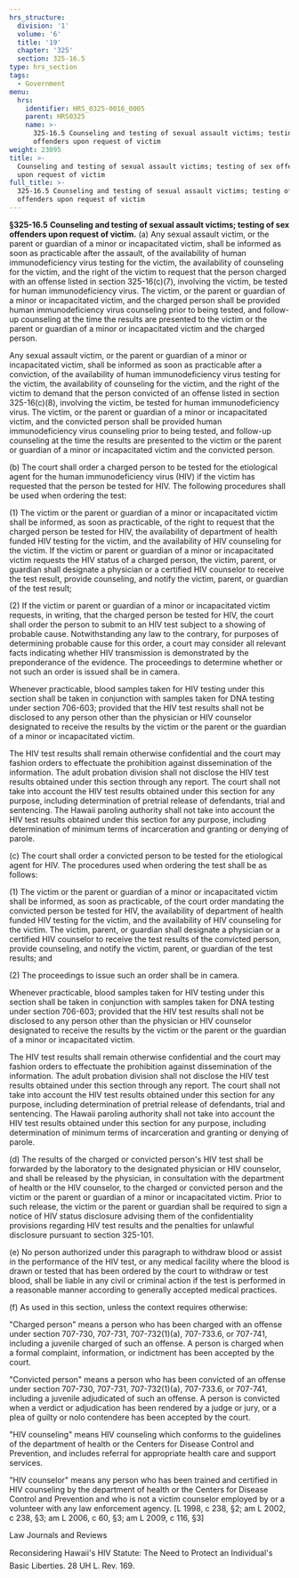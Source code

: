 ```yaml
---
hrs_structure:
  division: '1'
  volume: '6'
  title: '19'
  chapter: '325'
  section: 325-16.5
type: hrs_section
tags:
  - Government
menu:
  hrs:
    identifier: HRS_0325-0016_0005
    parent: HRS0325
    name: >-
      325-16.5 Counseling and testing of sexual assault victims; testing of sex
      offenders upon request of victim
weight: 23095
title: >-
  Counseling and testing of sexual assault victims; testing of sex offenders
  upon request of victim
full_title: >-
  325-16.5 Counseling and testing of sexual assault victims; testing of sex
  offenders upon request of victim
---
```

**§325-16.5** **Counseling and testing of sexual assault victims; testing of sex offenders upon request of victim.** (a) Any sexual assault victim, or the parent or guardian of a minor or incapacitated victim, shall be informed as soon as practicable after the assault, of the availability of human immunodeficiency virus testing for the victim, the availability of counseling for the victim, and the right of the victim to request that the person charged with an offense listed in section 325-16(c)(7), involving the victim, be tested for human immunodeficiency virus. The victim, or the parent or guardian of a minor or incapacitated victim, and the charged person shall be provided human immunodeficiency virus counseling prior to being tested, and follow-up counseling at the time the results are presented to the victim or the parent or guardian of a minor or incapacitated victim and the charged person.

Any sexual assault victim, or the parent or guardian of a minor or incapacitated victim, shall be informed as soon as practicable after a conviction, of the availability of human immunodeficiency virus testing for the victim, the availability of counseling for the victim, and the right of the victim to demand that the person convicted of an offense listed in section 325-16(c)(8), involving the victim, be tested for human immunodeficiency virus. The victim, or the parent or guardian of a minor or incapacitated victim, and the convicted person shall be provided human immunodeficiency virus counseling prior to being tested, and follow-up counseling at the time the results are presented to the victim or the parent or guardian of a minor or incapacitated victim and the convicted person.

(b) The court shall order a charged person to be tested for the etiological agent for the human immunodeficiency virus (HIV) if the victim has requested that the person be tested for HIV. The following procedures shall be used when ordering the test:

(1) The victim or the parent or guardian of a minor or incapacitated victim shall be informed, as soon as practicable, of the right to request that the charged person be tested for HIV, the availability of department of health funded HIV testing for the victim, and the availability of HIV counseling for the victim. If the victim or parent or guardian of a minor or incapacitated victim requests the HIV status of a charged person, the victim, parent, or guardian shall designate a physician or a certified HIV counselor to receive the test result, provide counseling, and notify the victim, parent, or guardian of the test result;

(2) If the victim or parent or guardian of a minor or incapacitated victim requests, in writing, that the charged person be tested for HIV, the court shall order the person to submit to an HIV test subject to a showing of probable cause. Notwithstanding any law to the contrary, for purposes of determining probable cause for this order, a court may consider all relevant facts indicating whether HIV transmission is demonstrated by the preponderance of the evidence. The proceedings to determine whether or not such an order is issued shall be in camera.

Whenever practicable, blood samples taken for HIV testing under this section shall be taken in conjunction with samples taken for DNA testing under section 706-603; provided that the HIV test results shall not be disclosed to any person other than the physician or HIV counselor designated to receive the results by the victim or the parent or the guardian of a minor or incapacitated victim.

The HIV test results shall remain otherwise confidential and the court may fashion orders to effectuate the prohibition against dissemination of the information. The adult probation division shall not disclose the HIV test results obtained under this section through any report. The court shall not take into account the HIV test results obtained under this section for any purpose, including determination of pretrial release of defendants, trial and sentencing. The Hawaii paroling authority shall not take into account the HIV test results obtained under this section for any purpose, including determination of minimum terms of incarceration and granting or denying of parole.

(c) The court shall order a convicted person to be tested for the etiological agent for HIV. The procedures used when ordering the test shall be as follows:

(1) The victim or the parent or guardian of a minor or incapacitated victim shall be informed, as soon as practicable, of the court order mandating the convicted person be tested for HIV, the availability of department of health funded HIV testing for the victim, and the availability of HIV counseling for the victim. The victim, parent, or guardian shall designate a physician or a certified HIV counselor to receive the test results of the convicted person, provide counseling, and notify the victim, parent, or guardian of the test results; and

(2) The proceedings to issue such an order shall be in camera.

Whenever practicable, blood samples taken for HIV testing under this section shall be taken in conjunction with samples taken for DNA testing under section 706-603; provided that the HIV test results shall not be disclosed to any person other than the physician or HIV counselor designated to receive the results by the victim or the parent or the guardian of a minor or incapacitated victim.

The HIV test results shall remain otherwise confidential and the court may fashion orders to effectuate the prohibition against dissemination of the information. The adult probation division shall not disclose the HIV test results obtained under this section through any report. The court shall not take into account the HIV test results obtained under this section for any purpose, including determination of pretrial release of defendants, trial and sentencing. The Hawaii paroling authority shall not take into account the HIV test results obtained under this section for any purpose, including determination of minimum terms of incarceration and granting or denying of parole.

(d) The results of the charged or convicted person's HIV test shall be forwarded by the laboratory to the designated physician or HIV counselor, and shall be released by the physician, in consultation with the department of health or the HIV counselor, to the charged or convicted person and the victim or the parent or guardian of a minor or incapacitated victim. Prior to such release, the victim or the parent or guardian shall be required to sign a notice of HIV status disclosure advising them of the confidentiality provisions regarding HIV test results and the penalties for unlawful disclosure pursuant to section 325-101.

(e) No person authorized under this paragraph to withdraw blood or assist in the performance of the HIV test, or any medical facility where the blood is drawn or tested that has been ordered by the court to withdraw or test blood, shall be liable in any civil or criminal action if the test is performed in a reasonable manner according to generally accepted medical practices.

(f) As used in this section, unless the context requires otherwise:

"Charged person" means a person who has been charged with an offense under section 707-730, 707-731, 707-732(1)(a), 707-733.6, or 707-741, including a juvenile charged of such an offense. A person is charged when a formal complaint, information, or indictment has been accepted by the court.

"Convicted person" means a person who has been convicted of an offense under section 707-730, 707-731, 707-732(1)(a), 707-733.6, or 707-741, including a juvenile adjudicated of such an offense. A person is convicted when a verdict or adjudication has been rendered by a judge or jury, or a plea of guilty or nolo contendere has been accepted by the court.

"HIV counseling" means HIV counseling which conforms to the guidelines of the department of health or the Centers for Disease Control and Prevention, and includes referral for appropriate health care and support services.

"HIV counselor" means any person who has been trained and certified in HIV counseling by the department of health or the Centers for Disease Control and Prevention and who is not a victim counselor employed by or a volunteer with any law enforcement agency. [L 1998, c 238, §2; am L 2002, c 238, §3; am L 2006, c 60, §3; am L 2009, c 116, §3]

Law Journals and Reviews

Reconsidering Hawaii's HIV Statute: The Need to Protect an Individual's Basic Liberties. 28 UH L. Rev. 169.